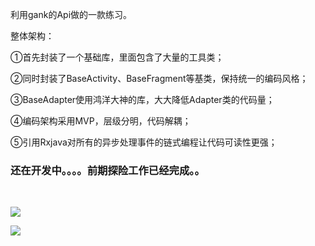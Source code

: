 利用gank的Api做的一款练习。

整体架构：

①首先封装了一个基础库，里面包含了大量的工具类；

②同时封装了BaseActivity、BaseFragment等基类，保持统一的编码风格；

③BaseAdapter使用鸿洋大神的库，大大降低Adapter类的代码量；

④编码架构采用MVP，层级分明，代码解耦；

⑤引用Rxjava对所有的异步处理事件的链式编程让代码可读性更强；



### 还在开发中。。。。前期探险工作已经完成。。

​		

![](http://ww1.sinaimg.cn/large/d473a073gy1fi381gpfhaj20cq0laaqg.jpg)

![](http://ww1.sinaimg.cn/large/d473a073gy1fi38637j7sj20cl0l54jh.jpg)